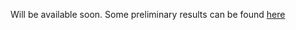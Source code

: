 
Will be available soon. Some preliminary results can be found [here](https://arxiv.org/abs/2003.03296)
